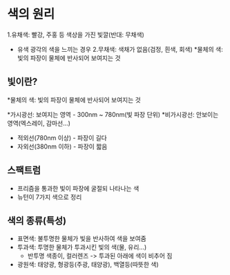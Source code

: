 # 색의 원리

1.유채색: 빨강, 주홍 등 색상을 가진 빛깔(반대: 무채색)
  * 유색 광각의 색을 느끼는 경우
2.무채색: 색채가 없음(검정, 흰색, 회색)
  *물체의 색: 빛의 파장이 물체에 반사되어 보여지는 것
  
## 빛이란?
*물체의 색: 빛의 파장이 물체에 반사되어 보여지는 것

*가시광선: 보여지는 영역 - 300nm ~ 780nm(빛 파장 단위)
*비가시광선: 안보이는 영역(엑스레이, 감마선...)
  - 적외선(780nm 이상) - 파장이 길다
  - 자외선(380nm 이하) - 파장이 짧음
  
## 스팩트럼
- 프리즘을 통과한 빛이 파장에 굴절되 나타나는 색
- 뉴턴이 7가지 색으로 정리

## 색의 종류(특성)
- 표면색: 불투명한 물체가 빛을 반사하여 색을 보여줌
- 투과색: 투명한 물체가 투과시킨 빛의 색(물, 유리...)
  * 반투명 색종이, 컬러렌즈 -> 투과된 아래에 색이 비추어 짐
- 광원색: 태양광, 형광등(주광, 태양광), 백열등(따뜻한 색)
